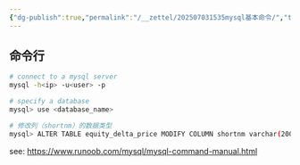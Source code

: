 ```yaml
---
{"dg-publish":true,"permalink":"/__zettel/202507031535mysql基本命令/","title":202507031535,"created":"2025-07-03T15:35:14+08:00"}
---
```



命令行
---

```bash
# connect to a mysql server
mysql -h<ip> -u<user> -p

# specify a database
mysql> use <database_name>

# 修改列（shortnm）的数据类型
mysql> ALTER TABLE equity_delta_price MODIFY COLUMN shortnm varchar(200) CHARACTER SET utf8 COLLATE utf8_general_ci NULL;
```

see: https://www.runoob.com/mysql/mysql-command-manual.html